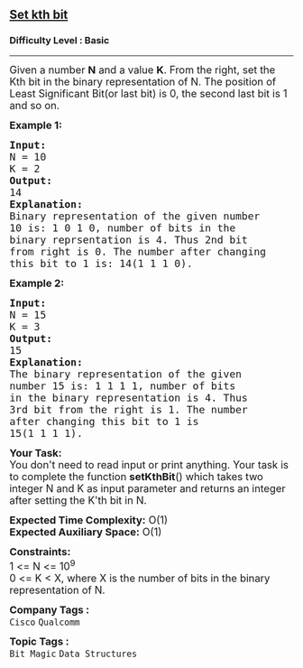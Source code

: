 <h2><a href="https://practice.geeksforgeeks.org/problems/set-kth-bit3724/1?page=1&difficulty=Basic&sprint=a663236c31453b969852f9ea22507634&sortBy=submissions">Set kth bit</a></h2><h3>Difficulty Level : Basic</h3><hr><div class="problems_problem_content__Xm_eO"><p><span style="font-size:18px">Given a number <strong>N</strong> and a value <strong>K</strong>. From the right, set the Kth bit in the binary representation of N. The position of Least Significant Bit(or last bit) is 0, the second last bit is 1 and so on.&nbsp;</span></p>

<p><strong><span style="font-size:18px">Example 1:</span></strong></p>

<pre><span style="font-size:18px"><strong>Input:</strong>
N = 10 
K = 2</span>
<span style="font-size:18px"><strong>Output:</strong>
14</span>
<span style="font-size:18px"><strong>Explanation:</strong>
Binary representation of the given number
10 is: 1 0 1 0, number of bits in the 
binary reprsentation is 4. Thus 2nd bit
from right is 0. The number after changing
this bit to 1 is: 14(1 1 1 0).</span>
</pre>

<p><strong><span style="font-size:18px">Example 2:</span></strong></p>

<pre><span style="font-size:18px"><strong>Input:</strong>
N = 15 
K = 3</span>
<span style="font-size:18px"><strong>Output:</strong>
15</span>
<span style="font-size:18px"><strong>Explanation:</strong>
The binary representation of the given
number 15 is: 1 1 1 1, number of bits
in the binary representation is 4. Thus
3rd bit from the right is 1. The number
after changing this bit to 1 is
15(1 1 1 1).</span>
</pre>

<p><span style="font-size:18px"><strong>Your Task:&nbsp;</strong>&nbsp;<br>
You don't need to read input or print anything. Your task is to complete the function&nbsp;<strong>setKthBit</strong>()&nbsp;which takes two integer N and K as input parameter and returns an integer after setting the K'th bit in N.</span></p>

<p><span style="font-size:18px"><strong>Expected Time Complexity:</strong>&nbsp;O(1)<br>
<strong>Expected Auxiliary Space:</strong>&nbsp;O(1)</span></p>

<p><span style="font-size:18px"><strong>Constraints:</strong><br>
1 &lt;= N &lt;= 10<sup>9</sup></span><br>
<span style="font-size:18px">0 &lt;= K &lt; X, where X is the number of bits in the binary representation of N.</span></p>
</div><p><span style=font-size:18px><strong>Company Tags : </strong><br><code>Cisco</code>&nbsp;<code>Qualcomm</code>&nbsp;<br><p><span style=font-size:18px><strong>Topic Tags : </strong><br><code>Bit Magic</code>&nbsp;<code>Data Structures</code>&nbsp;